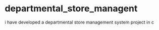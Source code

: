 # departmental_store_managent
i have developed  a  departmental store management system project in c
